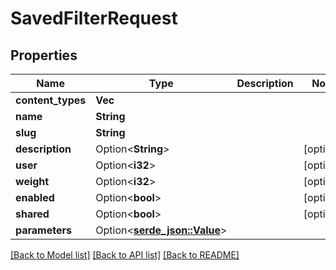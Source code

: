 # SavedFilterRequest

## Properties

Name | Type | Description | Notes
------------ | ------------- | ------------- | -------------
**content_types** | **Vec<String>** |  | 
**name** | **String** |  | 
**slug** | **String** |  | 
**description** | Option<**String**> |  | [optional]
**user** | Option<**i32**> |  | [optional]
**weight** | Option<**i32**> |  | [optional]
**enabled** | Option<**bool**> |  | [optional]
**shared** | Option<**bool**> |  | [optional]
**parameters** | Option<[**serde_json::Value**](.md)> |  | 

[[Back to Model list]](../README.md#documentation-for-models) [[Back to API list]](../README.md#documentation-for-api-endpoints) [[Back to README]](../README.md)


